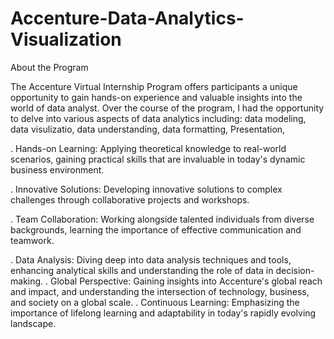 # Accenture-Data-Analytics-Visualization

About the Program

The Accenture Virtual Internship Program offers participants a unique opportunity to gain hands-on experience and valuable insights into the world of data analyst. Over the course of the program, I had the opportunity to delve into various aspects of  data analytics including: data modeling, data visulizatio, data understanding,
data formatting, Presentation,

. Hands-on Learning: Applying theoretical knowledge to real-world scenarios, gaining practical skills that are invaluable in today's dynamic business environment.

. Innovative Solutions: Developing innovative solutions to complex challenges through collaborative projects and workshops.

. Team Collaboration: Working alongside talented individuals from diverse backgrounds, learning the importance of effective communication and teamwork.

. Data Analysis: Diving deep into data analysis techniques and tools, enhancing analytical skills and understanding the role of data in decision-making.
. Global Perspective: Gaining insights into Accenture's global reach and impact, and understanding the intersection of technology, business, and society on a global scale.
. Continuous Learning: Emphasizing the importance of lifelong learning and adaptability in today's rapidly evolving landscape.

